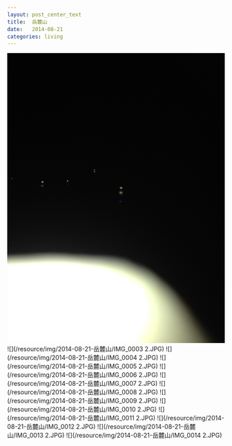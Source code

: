 ```yaml
---
layout: post_center_text
title:  岳麓山
date:   2014-08-21  
categories: living 
---
```



![](/resource/img/2014-08-21-岳麓山/IMG_0002.JPG)
![](/resource/img/2014-08-21-岳麓山/IMG_0003 2.JPG)
![](/resource/img/2014-08-21-岳麓山/IMG_0004 2.JPG)
![](/resource/img/2014-08-21-岳麓山/IMG_0005 2.JPG)
![](/resource/img/2014-08-21-岳麓山/IMG_0006 2.JPG)
![](/resource/img/2014-08-21-岳麓山/IMG_0007 2.JPG)
![](/resource/img/2014-08-21-岳麓山/IMG_0008 2.JPG)
![](/resource/img/2014-08-21-岳麓山/IMG_0009 2.JPG)
![](/resource/img/2014-08-21-岳麓山/IMG_0010 2.JPG)
![](/resource/img/2014-08-21-岳麓山/IMG_0011 2.JPG)
![](/resource/img/2014-08-21-岳麓山/IMG_0012 2.JPG)
![](/resource/img/2014-08-21-岳麓山/IMG_0013 2.JPG)
![](/resource/img/2014-08-21-岳麓山/IMG_0014 2.JPG)

